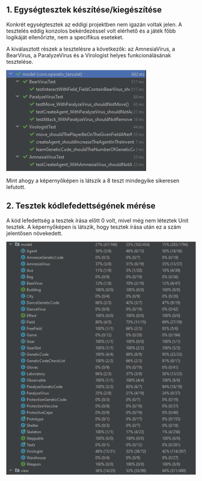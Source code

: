 ## 1. Egységtesztek készítése/kiegészítése 

Konkrét egységtesztek az eddigi projektben nem igazán voltak jelen. A tesztelés eddig konzolos bekérdezéssel volt elérhető és a játék főbb logikáját ellenőrizte, nem a specifikus eseteket.

A kiválasztott részek a tesztelésre a következők: az AmnesiaVirus, a BearVirus, a ParalyzeVirus és a Virologist helyes funkcionálásának tesztelése.

![Null](Kepernyokepek/2Egysegtesztek_kepek/all_test_passed.png)

Mint ahogy a képernyőképen is látszik a 8 teszt mindegyike sikeresen lefutott.

## 2. Tesztek kódlefedettségének mérése

A kód lefedettség a tesztek írása előtt 0 volt, mivel még nem léteztek Unit tesztek. A képernyőképen is látszik, hogy tesztek írása után ez a szám jelentősen növekedett.

![Null](Kepernyokepek/2Egysegtesztek_kepek/Code_coverage.png)